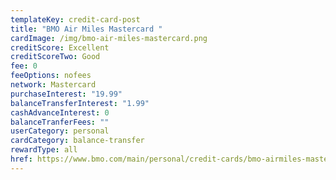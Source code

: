 ```yaml
---
templateKey: credit-card-post
title: "BMO Air Miles Mastercard "
cardImage: /img/bmo-air-miles-mastercard.png
creditScore: Excellent
creditScoreTwo: Good
fee: 0
feeOptions: nofees
network: Mastercard
purchaseInterest: "19.99"
balanceTransferInterest: "1.99"
cashAdvanceInterest: 0
balanceTranferFees: ""
userCategory: personal
cardCategory: balance-transfer
rewardType: all
href: https://www.bmo.com/main/personal/credit-cards/bmo-airmiles-mastercard/
---
```

